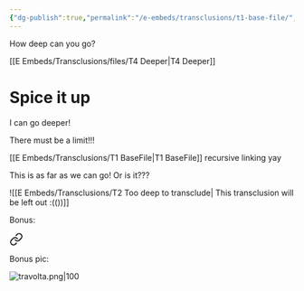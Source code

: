 ```yaml
---
{"dg-publish":true,"permalink":"/e-embeds/transclusions/t1-base-file/","dgPassFrontmatter":true,"noteIcon":""}
---
```




<div class="transclusion internal-embed is-loaded"><div class="markdown-embed">




How deep can you go? 

[[E Embeds/Transclusions/files/T4 Deeper\|T4 Deeper]]


<div class="transclusion internal-embed is-loaded"><div class="markdown-embed">

<div class="markdown-embed-title">

# Spice it up

</div>



I can go deeper!


<div class="transclusion internal-embed is-loaded"><div class="markdown-embed">




There must be a limit!!!

[[E Embeds/Transclusions/T1 BaseFile\|T1 BaseFile]] recursive linking yay


<div class="transclusion internal-embed is-loaded"><div class="markdown-embed">




This is as far as we can go! Or is it???

![[E Embeds/Transclusions/T2 Too deep to transclude\| This transclusion will be left out :(())]]

</div></div>


</div></div>


Bonus: 

<div class="transclusion internal-embed is-loaded"><a class="markdown-embed-link" href="/p-plugins/pe-excalidraw/pe-1-transcluded-excalidraw/" aria-label="Open link"><svg xmlns="http://www.w3.org/2000/svg" width="24" height="24" viewBox="0 0 24 24" fill="none" stroke="currentColor" stroke-width="2" stroke-linecap="round" stroke-linejoin="round" class="svg-icon lucide-link"><path d="M10 13a5 5 0 0 0 7.54.54l3-3a5 5 0 0 0-7.07-7.07l-1.72 1.71"></path><path d="M14 11a5 5 0 0 0-7.54-.54l-3 3a5 5 0 0 0 7.07 7.07l1.71-1.71"></path></svg></a><div class="markdown-embed">





<style> .container {font-family: sans-serif; text-align: center;} .button-wrapper button {z-index: 1;height: 40px; width: 100px; margin: 10px;padding: 5px;} .excalidraw .App-menu_top .buttonList { display: flex;} .excalidraw-wrapper { height: 800px; margin: 50px; position: relative;} :root[dir="ltr"] .excalidraw .layer-ui__wrapper .zen-mode-transition.App-menu_bottom--transition-left {transform: none;} </style><script src="https://cdn.jsdelivr.net/npm/react@17/umd/react.production.min.js"></script><script src="https://cdn.jsdelivr.net/npm/react-dom@17/umd/react-dom.production.min.js"></script><script type="text/javascript" src="https://cdn.jsdelivr.net/npm/@excalidraw/excalidraw@0/dist/excalidraw.production.min.js"></script><div id="Drawing_2023-09-23_2241.09.excalidraw.md1"></div><script>(function(){const InitialData={"type":"excalidraw","version":2,"source":"https://github.com/zsviczian/obsidian-excalidraw-plugin/releases/tag/1.9.19","elements":[{"id":"CZsgDfedEqsrXkSK9gQJH","type":"rectangle","x":-231.33984375,"y":-252.75,"width":222,"height":93.296875,"angle":0,"strokeColor":"#1e1e1e","backgroundColor":"transparent","fillStyle":"hachure","strokeWidth":1,"strokeStyle":"solid","roughness":1,"opacity":100,"groupIds":[],"frameId":null,"roundness":{"type":3},"seed":834466567,"version":54,"versionNonce":1029562215,"isDeleted":false,"boundElements":[{"id":"ezIUrt6yrVW9zFYWBb6Fx","type":"arrow"}],"updated":1695498089101,"link":null,"locked":false},{"id":"SvNLuaih","type":"text","x":-179.35546875,"y":-209.0703125,"width":41.89994812011719,"height":25,"angle":0,"strokeColor":"#1e1e1e","backgroundColor":"transparent","fillStyle":"hachure","strokeWidth":1,"strokeStyle":"solid","roughness":1,"opacity":100,"groupIds":[],"frameId":null,"roundness":null,"seed":1422140583,"version":5,"versionNonce":655470793,"isDeleted":false,"boundElements":null,"updated":1695498085088,"link":null,"locked":false,"text":"beep","rawText":"beep","fontSize":20,"fontFamily":1,"textAlign":"left","verticalAlign":"top","baseline":18,"containerId":null,"originalText":"beep","lineHeight":1.25},{"id":"ezIUrt6yrVW9zFYWBb6Fx","type":"arrow","x":-8.67578125,"y":-157.16796875,"width":105.06640625,"height":109.1796875,"angle":0,"strokeColor":"#1e1e1e","backgroundColor":"transparent","fillStyle":"hachure","strokeWidth":1,"strokeStyle":"solid","roughness":1,"opacity":100,"groupIds":[],"frameId":null,"roundness":{"type":2},"seed":1011929737,"version":32,"versionNonce":1434943559,"isDeleted":false,"boundElements":null,"updated":1695498089101,"link":null,"locked":false,"points":[[0,0],[105.06640625,109.1796875]],"lastCommittedPoint":null,"startBinding":{"elementId":"CZsgDfedEqsrXkSK9gQJH","focus":-0.4142254509017335,"gap":2.28515625},"endBinding":null,"startArrowhead":null,"endArrowhead":"arrow"},{"id":"DCQM7O8k","type":"text","x":112.515625,"y":-27.84375,"width":42.17994689941406,"height":25,"angle":0,"strokeColor":"#1e1e1e","backgroundColor":"transparent","fillStyle":"hachure","strokeWidth":1,"strokeStyle":"solid","roughness":1,"opacity":100,"groupIds":[],"frameId":null,"roundness":null,"seed":358308487,"version":5,"versionNonce":1560033513,"isDeleted":false,"boundElements":null,"updated":1695498093145,"link":null,"locked":false,"text":"boop","rawText":"boop","fontSize":20,"fontFamily":1,"textAlign":"left","verticalAlign":"top","baseline":18,"containerId":null,"originalText":"boop","lineHeight":1.25},{"id":"rN0xD5d1otB0Txp8mrVKE","type":"rectangle","x":94.73046875,"y":-44.63671875,"width":76.48046875,"height":59.0703125,"angle":0,"strokeColor":"#1e1e1e","backgroundColor":"transparent","fillStyle":"hachure","strokeWidth":1,"strokeStyle":"solid","roughness":1,"opacity":100,"groupIds":[],"frameId":null,"roundness":{"type":3},"seed":1024447145,"version":54,"versionNonce":1399780105,"isDeleted":false,"boundElements":null,"updated":1695498097327,"link":null,"locked":false},{"id":"EAi6LVWi5tLJIMLTDPXa7","type":"line","x":93.21875,"y":24.30078125,"width":80.23046875,"height":83.078125,"angle":0,"strokeColor":"#1e1e1e","backgroundColor":"transparent","fillStyle":"hachure","strokeWidth":1,"strokeStyle":"solid","roughness":1,"opacity":100,"groupIds":[],"frameId":null,"roundness":{"type":2},"seed":795411751,"version":27,"versionNonce":309139625,"isDeleted":false,"boundElements":null,"updated":1695498103612,"link":null,"locked":false,"points":[[0,0],[-80.23046875,83.078125]],"lastCommittedPoint":null,"startBinding":null,"endBinding":null,"startArrowhead":null,"endArrowhead":null},{"id":"LIzHXsQpdg5HRqdFJywOn","type":"rectangle","x":-90.056640625,"y":115.9765625,"width":103,"height":59,"angle":0,"strokeColor":"#1e1e1e","backgroundColor":"transparent","fillStyle":"hachure","strokeWidth":1,"strokeStyle":"solid","roughness":1,"opacity":100,"groupIds":[],"frameId":null,"roundness":{"type":3},"seed":611720073,"version":64,"versionNonce":2050110535,"isDeleted":false,"boundElements":[{"type":"text","id":"ASLeSCTL"}],"updated":1695498114978,"link":null,"locked":false},{"id":"ASLeSCTL","type":"text","x":-64.65660858154297,"y":132.9765625,"width":52.19993591308594,"height":25,"angle":0,"strokeColor":"#1e1e1e","backgroundColor":"transparent","fillStyle":"hachure","strokeWidth":1,"strokeStyle":"solid","roughness":1,"opacity":100,"groupIds":[],"frameId":null,"roundness":null,"seed":1398305225,"version":6,"versionNonce":1100335623,"isDeleted":false,"boundElements":null,"updated":1695498114039,"link":null,"locked":false,"text":"bebop","rawText":"bebop","fontSize":20,"fontFamily":1,"textAlign":"center","verticalAlign":"middle","baseline":18,"containerId":"LIzHXsQpdg5HRqdFJywOn","originalText":"bebop","lineHeight":1.25}],"appState":{"theme":"light","viewBackgroundColor":"#ffffff","currentItemStrokeColor":"#1e1e1e","currentItemBackgroundColor":"transparent","currentItemFillStyle":"hachure","currentItemStrokeWidth":1,"currentItemStrokeStyle":"solid","currentItemRoughness":1,"currentItemOpacity":100,"currentItemFontFamily":1,"currentItemFontSize":20,"currentItemTextAlign":"left","currentItemStartArrowhead":null,"currentItemEndArrowhead":"arrow","scrollX":339,"scrollY":360.9765625,"zoom":{"value":1},"currentItemRoundness":"round","gridSize":null,"gridColor":{"Bold":"#C9C9C9FF","Regular":"#EDEDEDFF"},"currentStrokeOptions":null,"previousGridSize":null,"frameRendering":{"enabled":true,"clip":true,"name":true,"outline":true}},"files":{}};InitialData.scrollToContent=true;App=()=>{const e=React.useRef(null),t=React.useRef(null),[n,i]=React.useState({width:void 0,height:void 0});return React.useEffect(()=>{i({width:t.current.getBoundingClientRect().width,height:t.current.getBoundingClientRect().height});const e=()=>{i({width:t.current.getBoundingClientRect().width,height:t.current.getBoundingClientRect().height})};return window.addEventListener("resize",e),()=>window.removeEventListener("resize",e)},[t]),React.createElement(React.Fragment,null,React.createElement("div",{className:"excalidraw-wrapper",ref:t},React.createElement(ExcalidrawLib.Excalidraw,{ref:e,width:n.width,height:n.height,initialData:InitialData,viewModeEnabled:!0,zenModeEnabled:!0,gridModeEnabled:!1})))},excalidrawWrapper=document.getElementById("Drawing_2023-09-23_2241.09.excalidraw.md1");ReactDOM.render(React.createElement(App),excalidrawWrapper);})();</script>

</div></div>


Bonus pic: 

![travolta.png|100](/img/user/A%20Assets/travolta.png)



</div></div>


</div></div>
